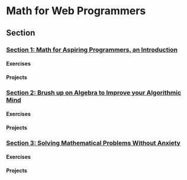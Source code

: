 # Math for Web Programmers


## Section

### [Section 1: Math for Aspiring Programmers, an Introduction](Section-01-Math-for-Aspiring-Programmers-an-Introduction)

#### Exercises

#### Projects


### [Section 2: Brush up on Algebra to Improve your Algorithmic Mind](Section-02-Brush-up-on-Algebra-to-Improve-your-Algorithmic-Mind)

#### Exercises

#### Projects


### [Section 3: Solving Mathematical Problems Without Anxiety](Section-03-Solving-Mathematical-Problems-Without-Anxiety)

#### Exercises

#### Projects
